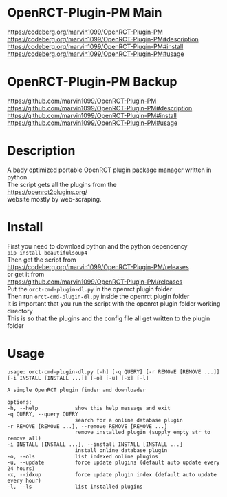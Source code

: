 # OpenRCT-Plugin-PM Main
https://codeberg.org/marvin1099/OpenRCT-Plugin-PM  
https://codeberg.org/marvin1099/OpenRCT-Plugin-PM#description  
https://codeberg.org/marvin1099/OpenRCT-Plugin-PM#install  
https://codeberg.org/marvin1099/OpenRCT-Plugin-PM#usage  
# OpenRCT-Plugin-PM Backup
https://github.com/marvin1099/OpenRCT-Plugin-PM 
https://github.com/marvin1099/OpenRCT-Plugin-PM#description  
https://github.com/marvin1099/OpenRCT-Plugin-PM#install  
https://github.com/marvin1099/OpenRCT-Plugin-PM#usage   

# Description
A bady optimized portable OpenRCT plugin package manager written in python.  
The script gets all the plugins from the   
https://openrct2plugins.org/  
website mostly by web-scraping.  

# Install
First you need to download python and the python dependency  
```pip install beautifulsoup4 ```  
Then get the script from  
https://codeberg.org/marvin1099/OpenRCT-Plugin-PM/releases  
or get it from  
https://github.com/marvin1099/OpenRCT-Plugin-PM/releases  
Put the ```orct-cmd-plugin-dl.py``` in the openrct plugin folder  
Then run ```orct-cmd-plugin-dl.py``` inside the openrct plugin folder  
It is important that you run the script with the openrct plugin folder working directory  
This is so that the plugins and the config file all get written to the plugin folder

# Usage
    usage: orct-cmd-plugin-dl.py [-h] [-q QUERY] [-r REMOVE [REMOVE ...]] [-i INSTALL [INSTALL ...]] [-o] [-u] [-x] [-l]

    A simple OpenRCT plugin finder and downloader

    options:
    -h, --help            show this help message and exit
    -q QUERY, --query QUERY
                          search for a online database plugin
    -r REMOVE [REMOVE ...], --remove REMOVE [REMOVE ...]
                          remove installed plugin (supply empty str to remove all)
    -i INSTALL [INSTALL ...], --install INSTALL [INSTALL ...]
                          install online database plugin
    -o, --ols             list indexed online plugins
    -u, --update          force update plugins (default auto update every 24 hours)
    -x, --idxup           force update plugin index (default auto update every hour)
    -l, --ls              list installed plugins 